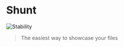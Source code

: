 # Shunt
![Stability](https://img.shields.io/badge/stability-unstable-red.svg)

> The easiest way to showcase your files

